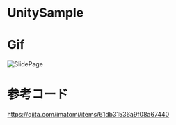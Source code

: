 # UnitySample


# Gif
![SlidePage](https://user-images.githubusercontent.com/25544286/88874289-adeaf400-d259-11ea-93d4-7f60e8e19e8c.gif)


# 参考コード
https://qiita.com/imatomi/items/61db31536a9f08a67440

